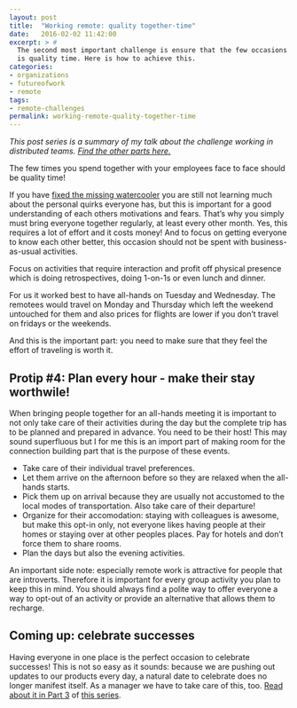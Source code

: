 ```yaml
---
layout: post
title:  "Working remote: quality together-time"
date:   2016-02-02 11:42:00
excerpt: > #  
  The second most important challenge is ensure that the few occasions you will spend face-to-face with your colleagues 
  is quality time. Here is how to achieve this.
categories:
- organizations
- futureofwork
- remote
tags:
- remote-challenges
permalink: working-remote-quality-together-time
---
```


*This post series is a summary of my talk about the challenge working in distributed teams. 
[Find the other parts here.](/working-in-distributed-teams-the-three-most-important-challenges)*

The few times you spend together with your employees face to face should be quality time!

If you have [fixed the missing watercooler](/working-remote-fix-the-missing-watercooler) you are still not learning 
much about the personal quirks everyone has, but this is important for a good understanding of each others motivations 
and fears. That’s why you simply must bring everyone together regularly, at least every other month. Yes, this requires 
a lot of effort and it costs money! And to focus on getting everyone to know each other better, this occasion should not 
be spent with business-as-usual activities.

Focus on activities that require interaction and profit off physical presence which is doing retrospectives, doing 
1-on-1s or even lunch and dinner.

For us it worked best to have all-hands on Tuesday and Wednesday. The remotees would travel on Monday and Thursday which left the weekend untouched for them and also prices for flights 
are lower if you don’t travel on fridays or the weekends.

And this is the important part: you need to make sure that they feel the effort of traveling is worth it.

## Protip #4: Plan every hour - make their stay worthwile!

When bringing people together for an all-hands meeting it is important to not only take care of their activities during 
the day but the complete trip has to be planned and prepared in advance.  You need to be their host! This may sound 
superfluous but I for me this is an import part of making room for the connection building part that is the purpose of 
these events. 

-   Take care of their individual travel preferences. 
-   Let them arrive on the afternoon before so they are relaxed when the all-hands starts.
-   Pick them up on arrival because they are usually not accustomed to the local modes of transportation. Also take care 
    of their departure!
-   Organize for their accomodation: staying with colleagues is awesome, but make this opt-in only, not everyone likes 
    having people at their homes or staying over at other peoples places. Pay for hotels and don’t force them to share 
    rooms.
-   Plan the days but also the evening activities. 

An important side note: especially remote work is attractive for people that are introverts. Therefore it is important 
for every group activity you plan to keep this in mind. You should always find a polite way to offer everyone a way to 
opt-out of an activity or provide an alternative that allows them to recharge. 

## Coming up: celebrate successes

Having everyone in one place is the perfect occasion to celebrate successes! This is not so easy as it sounds: because
we are pushing out updates to our products every day, a natural date to celebrate does no longer manifest itself. As
a manager we have to take care of this, too.  [Read about it in Part 3](/working-remote-celebrate-successes) of 
[this series](/working-in-distributed-teams-the-three-most-important-challenges).
